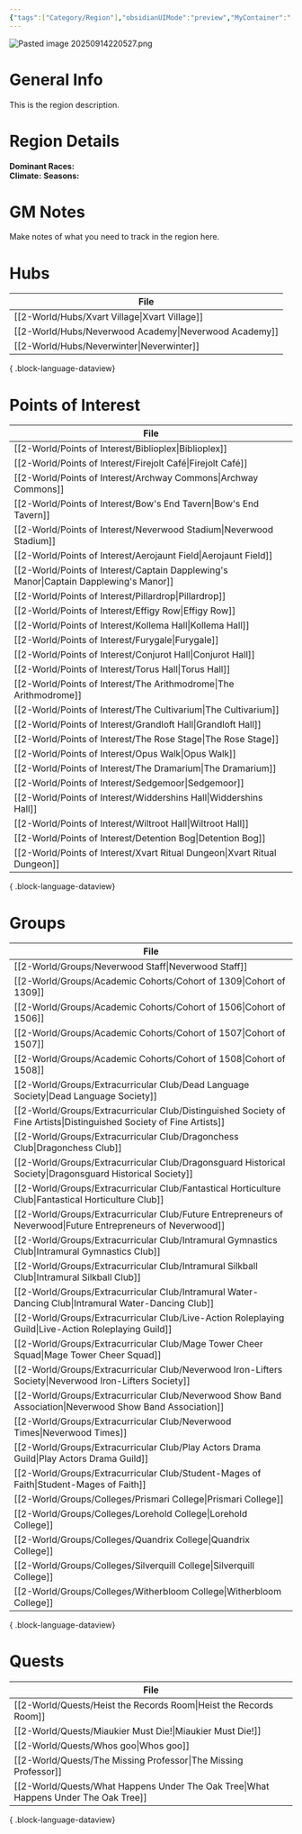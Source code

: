 ```yaml
---
{"tags":["Category/Region"],"obsidianUIMode":"preview","MyContainer":"[[2-World/Continents/Faerûn.md|Faerûn]]","image":"Pasted image 20250914220527.png","dg-publish":true,"dg-path":"World/Regions/Sword Coast.md","permalink":"/world/regions/sword-coast/","dgPassFrontmatter":true,"updated":"2025-09-28T20:19:56.000+01:00"}
---
```




![Pasted image 20250914220527.png](/img/user/z_Assets/Maps/Pasted%20image%2020250914220527.png)
# General Info

This is the region description. 

# Region Details

**Dominant Races:**  
**Climate:** 
**Seasons:**

# GM Notes

Make notes of what you need to track in the region here. 

# Hubs

| File                                                     |
| -------------------------------------------------------- |
| [[2-World/Hubs/Xvart Village\|Xvart Village]]         |
| [[2-World/Hubs/Neverwood Academy\|Neverwood Academy]] |
| [[2-World/Hubs/Neverwinter\|Neverwinter]]             |

{ .block-language-dataview}

# Points of Interest

| File                                                                                     |
| ---------------------------------------------------------------------------------------- |
| [[2-World/Points of Interest/Biblioplex\|Biblioplex]]                                 |
| [[2-World/Points of Interest/Firejolt Café\|Firejolt Café]]                           |
| [[2-World/Points of Interest/Archway Commons\|Archway Commons]]                       |
| [[2-World/Points of Interest/Bow's End Tavern\|Bow's End Tavern]]                     |
| [[2-World/Points of Interest/Neverwood Stadium\|Neverwood Stadium]]                   |
| [[2-World/Points of Interest/Aerojaunt Field\|Aerojaunt Field]]                       |
| [[2-World/Points of Interest/Captain Dapplewing's Manor\|Captain Dapplewing's Manor]] |
| [[2-World/Points of Interest/Pillardrop\|Pillardrop]]                                 |
| [[2-World/Points of Interest/Effigy Row\|Effigy Row]]                                 |
| [[2-World/Points of Interest/Kollema Hall\|Kollema Hall]]                             |
| [[2-World/Points of Interest/Furygale\|Furygale]]                                     |
| [[2-World/Points of Interest/Conjurot Hall\|Conjurot Hall]]                           |
| [[2-World/Points of Interest/Torus Hall\|Torus Hall]]                                 |
| [[2-World/Points of Interest/The Arithmodrome\|The Arithmodrome]]                     |
| [[2-World/Points of Interest/The Cultivarium\|The Cultivarium]]                       |
| [[2-World/Points of Interest/Grandloft Hall\|Grandloft Hall]]                         |
| [[2-World/Points of Interest/The Rose Stage\|The Rose Stage]]                         |
| [[2-World/Points of Interest/Opus Walk\|Opus Walk]]                                   |
| [[2-World/Points of Interest/The Dramarium\|The Dramarium]]                           |
| [[2-World/Points of Interest/Sedgemoor\|Sedgemoor]]                                   |
| [[2-World/Points of Interest/Widdershins Hall\|Widdershins Hall]]                     |
| [[2-World/Points of Interest/Wiltroot Hall\|Wiltroot Hall]]                           |
| [[2-World/Points of Interest/Detention Bog\|Detention Bog]]                           |
| [[2-World/Points of Interest/Xvart Ritual Dungeon\|Xvart Ritual Dungeon]]             |

{ .block-language-dataview}
# Groups

| File                                                                                                                    |
| ----------------------------------------------------------------------------------------------------------------------- |
| [[2-World/Groups/Neverwood Staff\|Neverwood Staff]]                                                                  |
| [[2-World/Groups/Academic Cohorts/Cohort of 1309\|Cohort of 1309]]                                                   |
| [[2-World/Groups/Academic Cohorts/Cohort of 1506\|Cohort of 1506]]                                                   |
| [[2-World/Groups/Academic Cohorts/Cohort of 1507\|Cohort of 1507]]                                                   |
| [[2-World/Groups/Academic Cohorts/Cohort of 1508\|Cohort of 1508]]                                                   |
| [[2-World/Groups/Extracurricular Club/Dead Language Society\|Dead Language Society]]                                 |
| [[2-World/Groups/Extracurricular Club/Distinguished Society of Fine Artists\|Distinguished Society of Fine Artists]] |
| [[2-World/Groups/Extracurricular Club/Dragonchess Club\|Dragonchess Club]]                                           |
| [[2-World/Groups/Extracurricular Club/Dragonsguard Historical Society\|Dragonsguard Historical Society]]             |
| [[2-World/Groups/Extracurricular Club/Fantastical Horticulture Club\|Fantastical Horticulture Club]]                 |
| [[2-World/Groups/Extracurricular Club/Future Entrepreneurs of Neverwood\|Future Entrepreneurs of Neverwood]]         |
| [[2-World/Groups/Extracurricular Club/Intramural Gymnastics Club\|Intramural Gymnastics Club]]                       |
| [[2-World/Groups/Extracurricular Club/Intramural Silkball Club\|Intramural Silkball Club]]                           |
| [[2-World/Groups/Extracurricular Club/Intramural Water-Dancing Club\|Intramural Water-Dancing Club]]                 |
| [[2-World/Groups/Extracurricular Club/Live-Action Roleplaying Guild\|Live-Action Roleplaying Guild]]                 |
| [[2-World/Groups/Extracurricular Club/Mage Tower Cheer Squad\|Mage Tower Cheer Squad]]                               |
| [[2-World/Groups/Extracurricular Club/Neverwood Iron-Lifters Society\|Neverwood Iron-Lifters Society]]               |
| [[2-World/Groups/Extracurricular Club/Neverwood Show Band Association\|Neverwood Show Band Association]]             |
| [[2-World/Groups/Extracurricular Club/Neverwood Times\|Neverwood Times]]                                             |
| [[2-World/Groups/Extracurricular Club/Play Actors Drama Guild\|Play Actors Drama Guild]]                             |
| [[2-World/Groups/Extracurricular Club/Student-Mages of Faith\|Student-Mages of Faith]]                               |
| [[2-World/Groups/Colleges/Prismari College\|Prismari College]]                                                       |
| [[2-World/Groups/Colleges/Lorehold College\|Lorehold College]]                                                       |
| [[2-World/Groups/Colleges/Quandrix College\|Quandrix College]]                                                       |
| [[2-World/Groups/Colleges/Silverquill College\|Silverquill College]]                                                 |
| [[2-World/Groups/Colleges/Witherbloom College\|Witherbloom College]]                                                 |

{ .block-language-dataview}

# Quests

| File                                                                                   |
| -------------------------------------------------------------------------------------- |
| [[2-World/Quests/Heist the Records Room\|Heist the Records Room]]                   |
| [[2-World/Quests/Miaukier Must Die!\|Miaukier Must Die!]]                           |
| [[2-World/Quests/Whos goo\|Whos goo]]                                               |
| [[2-World/Quests/The Missing Professor\|The Missing Professor]]                     |
| [[2-World/Quests/What Happens Under The Oak Tree\|What Happens Under The Oak Tree]] |

{ .block-language-dataview}
